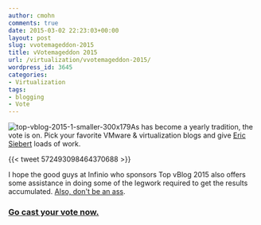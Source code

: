 ```yaml
---
author: cmohn
comments: true
date: 2015-03-02 22:23:03+00:00
layout: post
slug: vvotemageddon-2015
title: vVotemageddon 2015
url: /virtualization/vvotemageddon-2015/
wordpress_id: 3645
categories:
- Virtualization
tags:
- blogging
- Vote
---
```


![top-vblog-2015-1-smaller-300x179](http://vninja.net/wordpress/wp-content/uploads/2015/02/top-vblog-2015-1-smaller-300x179-300x179.jpg)As has become a yearly tradition, the vote is on. Pick your favorite VMware & virtualization blogs and give [Eric Siebert](http://twitter.com/ericsiebert) loads of work.

<!--more-->
{{< tweet 572493098464370688 >}}


I hope the good guys at Infinio who sponsors Top vBlog 2015 also offers some assistance in doing some of the legwork required to get the results accumulated. [Also, don't be an ass](http://vsphere-land.com/news/pro-blogging-tip-dont-be-an-ass-show-some-class.html).





### [Go cast your vote now.](http://www.surveygizmo.com/s3/2032977/TopvBlog2015)
